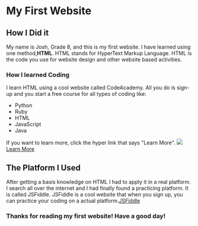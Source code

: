 <!DOCTYPE html>
<html>
<head>
<title>Coding</title>
</head>
<body>
<h1>My First Website</h1>
<h2>How I Did it</h2>
<p> My name is Josh, Grade 8, and this is my first website. I have learned using one method,<strong>HTML</strong>. HTML stands for HyperText Markup Language. HTML is the code you use for website design and other website based activities.</p>
<div>
<h3>How I learned Coding</h3>
</div>
<div>
<p> I learn HTML using a cool website called CodeAcademy. All you do is sign-up and you start a free course for all types of coding like:
<ul>
<li>Python</li>
<li>Ruby</li>
<li>HTML</li>
<li>JavaScript</li>
<li>Java</li>
</ul>
If you want to learn more, click the hyper link that says "Learn More".
<img
src="http://cdn2.hubspot.net/hub/53/file-385992610-jpg/html-code.jpg"  />
<br  />
<a
href="https://www.codecademy.com/learn"target="_blank">Learn More</a>
<div>
<h2>The Platform I Used</h2>
</div>
<p> After getting a basis knowledge on HTML I had to apply it in a real platform. I search all over the internet and I had finally found a practicing platform. It is called JSFiddle. JSFiddle is a cool website that when you sign up, you can practice your coding on a actual platform.<a
href="https://jsfiddle.net/"target="_blank">JSFiddle</a></p> 
<div>
<h3> Thanks for reading my first website! Have a good day!</h3>
</div>
</body>
</html>
